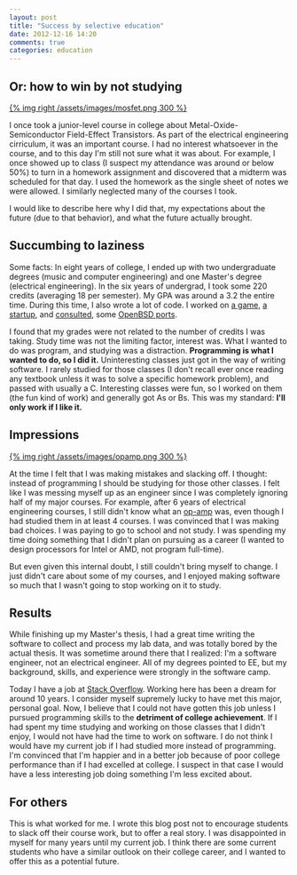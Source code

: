 ```yaml
---
layout: post
title: "Success by selective education"
date: 2012-12-16 14:20
comments: true
categories: education
---
```


## Or: how to win by not studying

[{% img right /assets/images/mosfet.png 300 %}](http://en.wikipedia.org/wiki/File:MOSFET_Structure.png)

I once took a junior-level course in college about Metal-Oxide-Semiconductor Field-Effect Transistors. As part of the electrical engineering cirriculum, it was an important course. I had no interest whatsoever in the course, and to this day I'm still not sure what it was about. For example, I once showed up to class (I suspect my attendance was around or below 50%) to turn in a homework assignment and discovered that a midterm was scheduled for that day. I used the homework as the single sheet of notes we were allowed. I similarly neglected many of the courses I took.

I would like to describe here why I did that, my expectations about the future (due to that behavior), and what the future actually brought.

## Succumbing to laziness

Some facts: In eight years of college, I ended up with two undergraduate degrees (music and computer engineering) and one Master's degree (electrical engineering). In the six years of undergrad, I took some 220 credits (averaging 18 per semester). My GPA was around a 3.2 the entire time. During this time, I also wrote a lot of code. I worked on [a game](https://github.com/mjibson/ci), [a startup](https://github.com/mjibson/iads-pygtk), and [consulted](https://github.com/mjibson/slammer), some [OpenBSD ports](http://www.openbsd.org/cgi-bin/cvsweb/~checkout~/ports/print/lilypond/Makefile?rev=1.1;content-type=text%2Fplain).

I found that my grades were not related to the number of credits I was taking. Study time was not the limiting factor, interest was. What I wanted to do was program, and studying was a distraction. **Programming is what I wanted to do, so I did it.** Uninteresting classes just got in the way of writing software. I rarely studied for those classes (I don't recall ever once reading any textbook unless it was to solve a specific homework problem), and passed with usually a C. Interesting classes were fun, so I worked on them (the fun kind of work) and generally got As or Bs. This was my standard: **I'll only work if I like it.**

## Impressions

[{% img right /assets/images/opamp.png 300 %}](http://en.wikipedia.org/wiki/File:Op-amp_symbol.svg)

At the time I felt that I was making mistakes and slacking off. I thought: instead of programming I should be studying for those other classes. I felt like I was messing myself up as an engineer since I was completely ignoring half of my major courses. For example, after 6 years of electrical engineering courses, I still didn't know what an [op-amp](http://en.wikipedia.org/wiki/Operational_amplifier) was, even though I had studied them in at least 4 courses. I was convinced that I was making bad choices. I was paying to go to school and not study. I was spending my time doing something that I didn't plan on pursuing as a career (I wanted to design processors for Intel or AMD, not program full-time).

But even given this internal doubt, I still couldn't bring myself to change. I just didn't care about some of my courses, and I enjoyed making software so much that I wasn't going to stop working on it to study.

## Results

While finishing up my Master's thesis, I had a great time writing the software to collect and process my lab data, and was totally bored by the actual thesis. It was sometime around there that I realized: I'm a software engineer, not an electrical engineer. All of my degrees pointed to EE, but my background, skills, and experience were strongly in the software camp.

Today I have a job at [Stack Overflow](http://mattjibson.com/blog/2012/04/28/how-i-got-a-job-at-stack-overflow/). Working here has been a dream for around 10 years. I consider myself supremely lucky to have met this major, personal goal. Now, I believe that I could not have gotten this job unless I pursued programming skills to the **detriment of college achievement**. If I had spent my time studying and working on those classes that I didn't enjoy, I would not have had the time to work on software. I do not think I would have my current job if I had studied more instead of programming. I'm convinced that I'm happier and in a better job because of poor college performance than if I had excelled at college. I suspect in that case I would have a less interesting job doing something I'm less excited about.

## For others

This is what worked for me. I wrote this blog post not to encourage students to slack off their course work, but to offer a real story. I was disappointed in myself for many years until my current job. I think there are some current students who have a similar outlook on their college career, and I wanted to offer this as a potential future.

